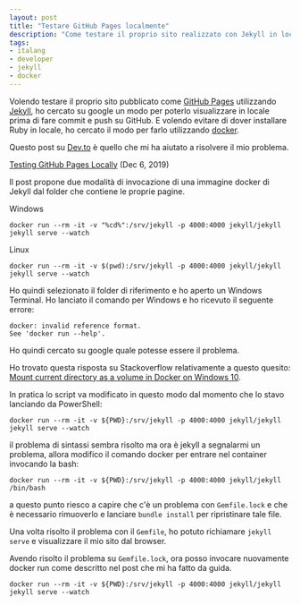 ```yaml
---
layout: post
title: "Testare GitHub Pages localmente"
description: "Come testare il proprio sito realizzato con Jekyll in locale con docker"
tags:
- italang
- developer
- jekyll
- docker
---
```


Volendo testare il proprio sito pubblicato come [GitHub Pages](https://pages.github.com/) utilizzando [Jekyll](https://jekyllrb.com/), ho cercato su google un modo per poterlo visualizzare in locale prima di fare commit e push su GitHub.
E volendo evitare di dover installare Ruby in locale, ho cercato il modo per farlo utilizzando [docker](https://www.docker.com/).

Questo post su [Dev.to](https://dev.to/) è quello che mi ha aiutato a risolvere il mio problema.

[Testing GitHub Pages Locally](https://dev.to/dillonad/testing-github-pages-locally-agf) (Dec 6, 2019)

Il post propone due modalità di invocazione di una immagine docker di Jekyll dal folder che contiene le proprie pagine.

Windows

```shell
docker run --rm -it -v "%cd%":/srv/jekyll -p 4000:4000 jekyll/jekyll jekyll serve --watch
```

Linux

```shell
docker run --rm -it -v $(pwd):/srv/jekyll -p 4000:4000 jekyll/jekyll jekyll serve --watch
```

Ho quindi selezionato il folder di riferimento e ho aperto un Windows Terminal. Ho lanciato il comando per Windows e ho ricevuto il seguente errore:

```shell
docker: invalid reference format.
See 'docker run --help'.
```

Ho quindi cercato su google quale potesse essere il problema.

Ho trovato questa risposta su Stackoverflow relativamente a questo quesito: [Mount current directory as a volume in Docker on Windows 10](https://stackoverflow.com/a/41489151/2768802).

In pratica lo script va modificato in questo modo dal momento che lo stavo lanciando da PowerShell:

```shell
docker run --rm -it -v ${PWD}:/srv/jekyll -p 4000:4000 jekyll/jekyll jekyll serve --watch
```

il problema di sintassi sembra risolto ma ora è jekyll a segnalarmi un problema, allora modifico il comando docker per entrare nel container invocando la bash:

```shell
docker run --rm -it -v ${PWD}:/srv/jekyll -p 4000:4000 jekyll/jekyll /bin/bash
```

a questo punto riesco a capire che c'è un problema con `Gemfile.lock` e che è necessario rimuoverlo e lanciare `bundle install` per ripristinare tale file.

Una volta risolto il problema con il `Gemfile`, ho potuto richiamare `jekyll serve` e visualizzare il mio sito dal browser.

Avendo risolto il problema su `Gemfile.lock`, ora posso invocare nuovamente docker run come descritto nel post che mi ha fatto da guida.

```shell
docker run --rm -it -v ${PWD}:/srv/jekyll -p 4000:4000 jekyll/jekyll jekyll serve --watch
```
